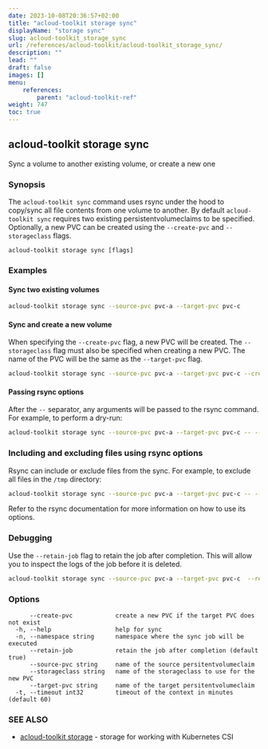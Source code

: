 ```yaml
---
date: 2023-10-08T20:36:57+02:00
title: "acloud-toolkit storage sync"
displayName: "storage sync"
slug: acloud-toolkit_storage_sync
url: /references/acloud-toolkit/acloud-toolkit_storage_sync/
description: ""
lead: ""
draft: false
images: []
menu:
    references:
        parent: "acloud-toolkit-ref"
weight: 747
toc: true
---
```


## acloud-toolkit storage sync

Sync a volume to another existing volume, or create a new one

### Synopsis

The `acloud-toolkit sync` command uses rsync under the hood to copy/sync all file contents from one volume to another. By default `acloud-toolkit sync` requires two existing persistentvolumeclaims to be specified. Optionally, a new PVC can be created using the `--create-pvc` and `--storageclass` flags.

```
acloud-toolkit storage sync [flags]
```

### Examples

#### Sync two existing volumes

```sh
acloud-toolkit storage sync --source-pvc pvc-a --target-pvc pvc-c
```

#### Sync and create a new volume

When specifying the `--create-pvc` flag, a new PVC will be created. The `--storageclass` flag must also be specified when creating a new PVC. The name of the PVC will be the same as the `--target-pvc` flag.

```sh
acloud-toolkit storage sync --source-pvc pvc-a --target-pvc pvc-c --create-pvc --storageclass nfs
```

#### Passing rsync options

After the `--` separator, any arguments will be passed to the rsync command. For example, to perform a dry-run:

```sh
acloud-toolkit storage sync --source-pvc pvc-a --target-pvc pvc-c -- --dry-run
```

### Including and excluding files using rsync options

Rsync can include or exclude files from the sync. For example, to exclude all files in the `/tmp` directory:

```sh
acloud-toolkit storage sync --source-pvc pvc-a --target-pvc pvc-c -- --exclude /tmp
```

Refer to the rsync documentation for more information on how to use its options.

### Debugging

Use the `--retain-job` flag to retain the job after completion. This will allow you to inspect the logs of the job before it is deleted.

```sh
acloud-toolkit storage sync --source-pvc pvc-a --target-pvc pvc-c  --retain-job -- --dry-run
```

### Options

```
      --create-pvc            create a new PVC if the target PVC does not exist
  -h, --help                  help for sync
  -n, --namespace string      namespace where the sync job will be executed
      --retain-job            retain the job after completion (default true)
      --source-pvc string     name of the source persitentvolumeclaim
      --storageclass string   name of the storageclass to use for the new PVC
      --target-pvc string     name of the target persitentvolumeclaim
  -t, --timeout int32         timeout of the context in minutes (default 60)
```

### SEE ALSO

-   [acloud-toolkit storage](/references/acloud-toolkit/acloud-toolkit_storage/) - storage for working with Kubernetes CSI
